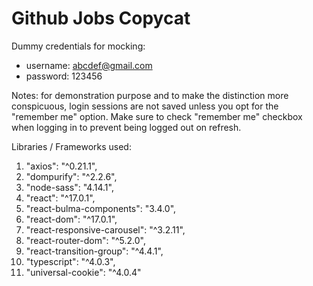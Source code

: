 # Github Jobs Copycat

Dummy credentials for mocking:
- username: abcdef@gmail.com
- password: 123456

Notes:
for demonstration purpose and to make the distinction more conspicuous, login sessions are not saved unless you opt for the "remember me" option. Make sure to check "remember me" checkbox when logging in to prevent being logged out on refresh.

Libraries / Frameworks used:
1. "axios": "^0.21.1",
2. "dompurify": "^2.2.6",
3. "node-sass": "4.14.1",
4. "react": "^17.0.1",
5. "react-bulma-components": "3.4.0",
6. "react-dom": "^17.0.1",
7. "react-responsive-carousel": "^3.2.11",
8. "react-router-dom": "^5.2.0",
9. "react-transition-group": "^4.4.1",
10. "typescript": "^4.0.3",
11. "universal-cookie": "^4.0.4"

